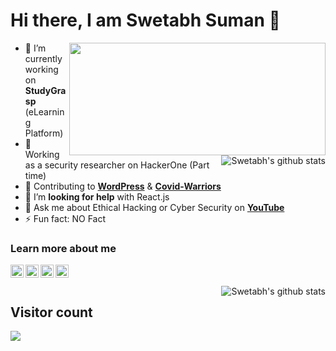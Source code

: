 # Hi there, I am Swetabh Suman 👋
<img align="right" width="410" height="180" src="https://github-readme-stats.anuraghazra1.vercel.app/api/top-langs/?username=SwetabhOfficial&layout=compact&theme=radical" />
</a>
<a href="https://github.com/SwetabhOfficial">
  <img align="right" src="https://github-readme-stats.anuraghazra1.vercel.app/api?username=SwetabhOfficial&show_icons=true&include_all_commits=true&theme=radical" alt="Swetabh's github stats" />
</a>

- 🔭 I’m currently working on **StudyGrasp** (eLearning Platform)
- 🌱 Working as a security researcher on HackerOne (Part time) 
- 👯 Contributing to **[WordPress](https://wordpress.org)** & **[Covid-Warriors](https://covidwarriors.gov.in)**
- 🤔 I’m **looking for help** with React.js
- 💬 Ask me about Ethical Hacking or Cyber Security on **[YouTube](https://www.youtube.com/c/SwetabhSuman)**
- ⚡ Fun fact: NO Fact

### Learn more about me
<a href="https://twitter.com/swetabhsuman8">
  <img align="left" alt="swetabh | Twitter" width="21px" src="https://raw.githubusercontent.com/Swetabhsuman8/Swetabhsuman8/master/files/iconfinder_1_Twitter_colored_svg_5296514.png" />
</a>
<a href="https://youtube.com/swetabhsuman">
  <img align="left" alt="swetabh | YouTube" width="21px" src="https://raw.githubusercontent.com/Swetabhsuman8/Swetabhsuman8/master/files/iconfinder_1_Youtube_colored_svg_5296521.png" />
</a>
<a href="https://instagram.com/gitcodeswetabh">
  <img align="left" alt="swetabh | Instagram" width="21px" src="https://raw.githubusercontent.com/Swetabhsuman8/Swetabhsuman8/master/files/iconfinder_1_Instagram_colored_svg_1_5296765.png" />
</a>
<a href="https://www.linkedin.com/in/swetabh-suman-3343a2120/">
  <img align="left" alt="swetabh | LinkedIn" width="21px" src="https://raw.githubusercontent.com/Swetabhsuman8/Swetabhsuman8/master/files/iconfinder_1_Linkedin_unofficial_colored_svg_5296501.png" />
</a><br><br>

<a href="https://github.com/SwetabhOfficial">
  <img align="right" src="https://github-profile-trophy.vercel.app/?username=SwetabhOfficial&title=Stars,Followers" alt="Swetabh's github stats" />
</a>


## Visitor count
<p align="left"> 
  <img src="https://profile-counter.glitch.me/SwetabhOfficial/count.svg" />
</p>
</div>
